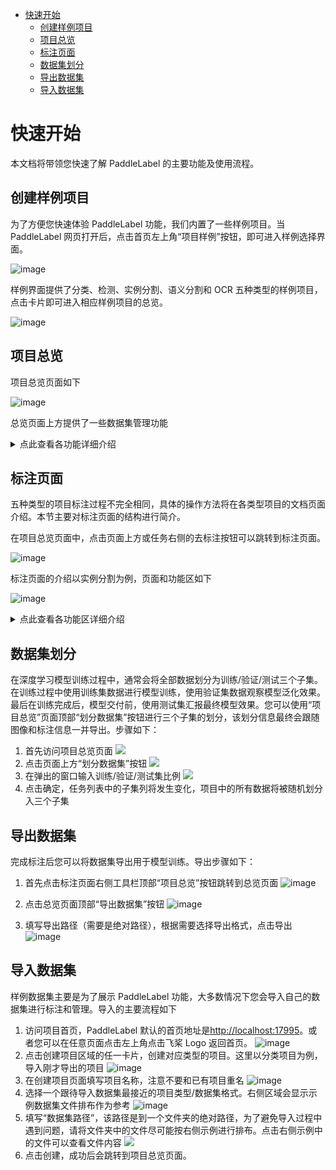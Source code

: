 <!-- TOC -->

- [快速开始](#%E5%BF%AB%E9%80%9F%E5%BC%80%E5%A7%8B)
    - [创建样例项目](#%E5%88%9B%E5%BB%BA%E6%A0%B7%E4%BE%8B%E9%A1%B9%E7%9B%AE)
    - [项目总览](#%E9%A1%B9%E7%9B%AE%E6%80%BB%E8%A7%88)
    - [标注页面](#%E6%A0%87%E6%B3%A8%E9%A1%B5%E9%9D%A2)
    - [数据集划分](#%E6%95%B0%E6%8D%AE%E9%9B%86%E5%88%92%E5%88%86)
    - [导出数据集](#%E5%AF%BC%E5%87%BA%E6%95%B0%E6%8D%AE%E9%9B%86)
    - [导入数据集](#%E5%AF%BC%E5%85%A5%E6%95%B0%E6%8D%AE%E9%9B%86)

<!-- /TOC -->

# 快速开始

本文档将带领您快速了解 PaddleLabel 的主要功能及使用流程。

## 创建样例项目

为了方便您快速体验 PaddleLabel 功能，我们内置了一些样例项目。当 PaddleLabel 网页打开后，点击首页左上角“项目样例”按钮，即可进入样例选择界面。

![image](/doc/CN/assets/sample_button.png)

样例界面提供了分类、检测、实例分割、语义分割和 OCR 五种类型的样例项目，点击卡片即可进入相应样例项目的总览。

![image](/doc/CN/assets/sample_page.png)

## 项目总览

项目总览页面如下

![image](/doc/CN/assets/project_overview.png)

总览页面上方提供了一些数据集管理功能

<details> <summary markdown="span">点此查看各功能详细介绍</summary>

- 去标注：跳转到标注页面
- 项目设置：修改项目名称和描述
  ![1](https://user-images.githubusercontent.com/29757093/206072481-318551ce-69fb-40bb-9f2a-076d076f72c1.png)
- 划分数据集：对数据集进行训练/验证/测试子集的划分
  ![1](https://user-images.githubusercontent.com/29757093/206072638-187a0c1a-d6c6-4389-b5c7-0faa08cd646e.png)
- 导入额外数据：向当前数据集中导入更多数据
  ![1](https://user-images.githubusercontent.com/29757093/206072742-34c19214-463b-455e-bc46-25de0bf81096.png)
- 导出数据集：将数据集中的图片和标注信息导出
  ![1](https://user-images.githubusercontent.com/29757093/206072833-18ebcfe7-e67f-4ff6-ae0a-91de56ba647a.png)
- 自动推理设置：配置 PaddleLabel-ML 选项，使用自动推理模型在项目中进行预标注
![image](/doc/CN/assets/auto_inference.png)
</details>

## 标注页面

五种类型的项目标注过程不完全相同，具体的操作方法将在各类型项目的文档页面介绍。本节主要对标注页面的结构进行简介。

在项目总览页面中，点击页面上方或任务右侧的去标注按钮可以跳转到标注页面。

![image](/doc/CN/assets/project_overview_to_label.png)

标注页面的介绍以实例分割为例，页面和功能区如下

![image](/doc/CN/assets/label_page.png)

<details> <summary markdown="span">点此查看各功能区详细介绍</summary>

- **标注工具**区域可以选择多边形，笔刷，橡皮擦，移动/缩放图片等工具。大多数标注操作支持撤销/重做。每步标注操作完成后都会自动向后端进行保存。最下方清空标注工具可以清除当前图片中的所有标注。
- **上一张/下一张**按钮在画布两侧，点击可以切换图片
- **标注进度**在页面最下方，显示标注进度和当前图片编号
- **展示/推理设置**工具栏主要包括对画布中标注元素展示的设置和基于深度学习的自动/交互式模型推理设置。顶部的项目总览按钮可以返回项目总览页面。
- **标签/标注列表**区域展示当前项目的标签（标注的类别，如分类项目中的类别）和当前图片中的标注（如实例分割中每个实例都是一条标注）。不同项目这一区域的展示的元素有所不同，如分类项目中没有标注列表，OCR 项目中这一区域没有标签列表，标注列表中添加了文字内容编辑功能。

</details>

## 数据集划分

在深度学习模型训练过程中，通常会将全部数据划分为训练/验证/测试三个子集。在训练过程中使用训练集数据进行模型训练，使用验证集数据观察模型泛化效果。最后在训练完成后，模型交付前，使用测试集汇报最终模型效果。您可以使用“项目总览”页面顶部“划分数据集”按钮进行三个子集的划分，该划分信息最终会跟随图像和标注信息一并导出。步骤如下：

1. 首先访问项目总览页面
   ![](/doc/CN/assets/project_overview.png)
2. 点击页面上方“划分数据集”按钮
   ![](/doc/CN/assets/project_overview_to_split.png)
3. 在弹出的窗口输入训练/验证/测试集比例
   ![](/doc/CN/assets/dataset_split.png)
4. 点击确定，任务列表中的子集列将发生变化，项目中的所有数据将被随机划分入三个子集

## 导出数据集

完成标注后您可以将数据集导出用于模型训练。导出步骤如下：

1. 首先点击标注页面右侧工具栏顶部“项目总览”按钮跳转到总览页面
   ![image](/doc/CN/assets/to_overview.png)

2. 点击总览页面顶部“导出数据集”按钮
   ![image](/doc/CN/assets/export.png)

3. 填写导出路径（需要是绝对路径），根据需要选择导出格式，点击导出
   ![image](/doc/CN/assets/export_detail.png)

## 导入数据集

样例数据集主要是为了展示 PaddleLabel 功能，大多数情况下您会导入自己的数据集进行标注和管理。导入的主要流程如下

1. 访问项目首页，PaddleLabel 默认的首页地址是[http://localhost:17995](http://localhost:17995)。或者您可以在任意页面点击左上角点击飞桨 Logo 返回首页。
   ![image](/doc/CN/assets/to_home.png)
2. 点击创建项目区域的任一卡片，创建对应类型的项目。这里以分类项目为例，导入刚才导出的项目
   ![image](/doc/CN/assets/create.png)
3. 在创建项目页面填写项目名称，注意不要和已有项目重名
   ![image](/doc/CN/assets/import_name.png)
4. 选择一个跟待导入数据集最接近的项目类型/数据集格式。右侧区域会显示示例数据集文件排布作为参考
   ![image](/doc/CN/assets/sample_structure.png)
5. 填写“数据集路径”，该路径是到一个文件夹的绝对路径，为了避免导入过程中遇到问题，请将文件夹中的文件尽可能按右侧示例进行排布。点击右侧示例中的文件可以查看文件内容
   ![](/doc/CN/assets/dataset_path.png)
6. 点击创建，成功后会跳转到项目总览页面。
